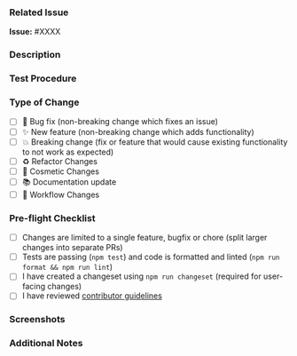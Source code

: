 <!--
Thank you for contributing to Cline!

⚠️ Important: Before submitting this PR, please ensure you have:
- For feature requests: Created a discussion in our [Feature Requests board](https://github.com/cline/cline/discussions/categories/feature-requests) and received approval from core maintainers before implementation
- For all changes: Link the associated issue/discussion in the "Related Issue" section below

Limited exceptions:
Small bug fixes, typo corrections, minor wording improvements, or simple type fixes that don't change functionality may be submitted directly without prior discussion.

Why this requirement?
We deeply appreciate all community contributions - they are essential to Cline's success! To ensure the best use of everyone's time and maintain project direction, we use GitHub Discussions to gauge community interest and validate feature ideas before implementation begins. This helps us focus development efforts on features that will benefit the most users.
-->

### Related Issue

<!-- Replace XXXX with the issue number that this PR addresses -->
**Issue:** #XXXX

### Description

<!-- 
Help reviewers understand your changes by making this PR readable and well-organized:

- What problem does this PR solve?
- Why were these changes introduced and what purpose do they serve?
- For larger changes, provide context about your approach and reasoning

Small PRs may need minimal description, but larger changes benefit from explaining where you're coming from. Much of this context can be in the linked issue above, so feel free to reference it rather than repeating everything here.
-->

### Test Procedure

<!-- 
Please walk us through your testing approach and thought process. This helps reviewers understand that you've thoroughly considered the impact of your changes:

- How did you test this change?
- What could potentially break and how did you verify it doesn't?
- What existing functionality might be affected and how did you check it still works?
- Why are you confident this is ready for merge?

We're not looking for exhaustive documentation - just evidence that you've thought through the implications of your changes and tested accordingly.
-->

### Type of Change

<!-- Put an 'x' in all boxes that apply -->

-   [ ] 🐛 Bug fix (non-breaking change which fixes an issue)
-   [ ] ✨ New feature (non-breaking change which adds functionality)
-   [ ] 💥 Breaking change (fix or feature that would cause existing functionality to not work as expected)
-   [ ] ♻️ Refactor Changes
-   [ ] 💅 Cosmetic Changes
-   [ ] 📚 Documentation update
-   [ ] 🏃 Workflow Changes

### Pre-flight Checklist

<!-- Put an 'x' in all boxes that apply -->

-   [ ] Changes are limited to a single feature, bugfix or chore (split larger changes into separate PRs)
-   [ ] Tests are passing (`npm test`) and code is formatted and linted (`npm run format && npm run lint`)
-   [ ] I have created a changeset using `npm run changeset` (required for user-facing changes)
-   [ ] I have reviewed [contributor guidelines](https://github.com/cline/cline/blob/main/CONTRIBUTING.md)

### Screenshots

<!-- 
Help reviewers quickly understand your changes:

- **UI Changes**: Please include screenshots showing before/after states
- **Complex Workflows**: Consider uploading a screen recording (video) if your changes involve multiple steps or state transitions
- **Backend Changes**: Not required, but feel free to include terminal output or other evidence that demonstrates functionality

This helps reviewers see what you've built without having to pull down and test your branch first.
-->

### Additional Notes

<!-- Add any additional notes for reviewers -->

